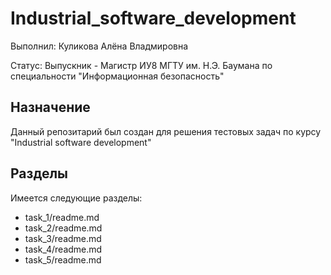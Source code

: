# Industrial_software_development

Выполнил: Куликова Алёна Владмировна

Статус: Выпускник - Магистр ИУ8 МГТУ им. Н.Э. Баумана по специальности "Информационная безопасность"

## Назначение

Данный репозитарий был создан для решения тестовых задач по курсу "Industrial software development"

## Разделы

Имеется следующие разделы:

- task_1/readme.md
- task_2/readme.md
- task_3/readme.md
- task_4/readme.md
- task_5/readme.md
